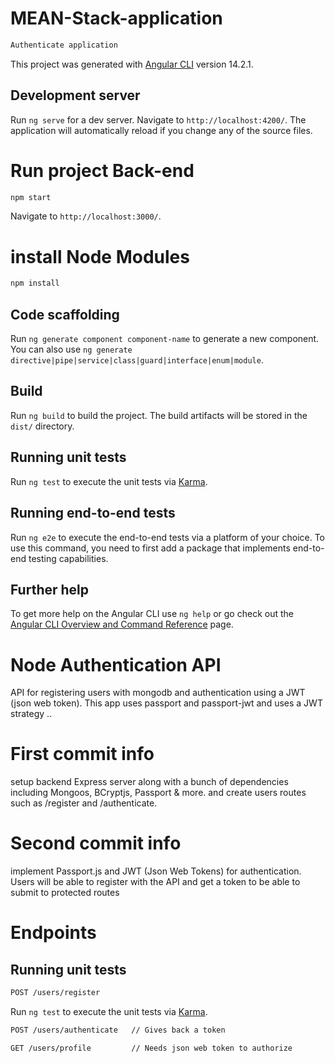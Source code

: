 # MEAN-Stack-application
```bash
Authenticate application
```

This project was generated with [Angular CLI](https://github.com/angular/angular-cli) version 14.2.1.

## Development server

Run `ng serve` for a dev server. Navigate to `http://localhost:4200/`. The application will automatically reload if you change any of the source files.


# Run project Back-end
```bash
npm start
```
Navigate to `http://localhost:3000/`.

# install Node Modules 
```bash
npm install
```

## Code scaffolding

Run `ng generate component component-name` to generate a new component. You can also use `ng generate directive|pipe|service|class|guard|interface|enum|module`.

## Build

Run `ng build` to build the project. The build artifacts will be stored in the `dist/` directory.

## Running unit tests

Run `ng test` to execute the unit tests via [Karma](https://karma-runner.github.io).

## Running end-to-end tests

Run `ng e2e` to execute the end-to-end tests via a platform of your choice. To use this command, you need to first add a package that implements end-to-end testing capabilities.

## Further help

To get more help on the Angular CLI use `ng help` or go check out the [Angular CLI Overview and Command Reference](https://angular.io/cli) page.

# Node Authentication API
API for registering users with mongodb and authentication using a JWT (json web token).
This app uses passport and passport-jwt and uses a JWT strategy ..


# First commit info
setup backend Express server along with a bunch of dependencies including Mongoos, 
BCryptjs, Passport & more. and create users routes such as /register and /authenticate.

# Second commit info
implement Passport.js and JWT (Json Web Tokens) for authentication.
Users will be able to register with the API and get a token to be able to submit to protected routes

# Endpoints
## Running unit tests

```bash
POST /users/register
```
Run `ng test` to execute the unit tests via [Karma](https://karma-runner.github.io).

```bash
POST /users/authenticate   // Gives back a token
```

```bash
GET /users/profile         // Needs json web token to authorize
```
